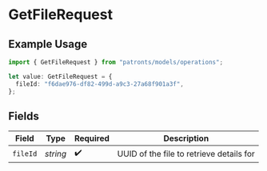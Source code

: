 # GetFileRequest

## Example Usage

```typescript
import { GetFileRequest } from "patronts/models/operations";

let value: GetFileRequest = {
  fileId: "f6dae976-df82-499d-a9c3-27a68f901a3f",
};
```

## Fields

| Field                                    | Type                                     | Required                                 | Description                              |
| ---------------------------------------- | ---------------------------------------- | ---------------------------------------- | ---------------------------------------- |
| `fileId`                                 | *string*                                 | :heavy_check_mark:                       | UUID of the file to retrieve details for |